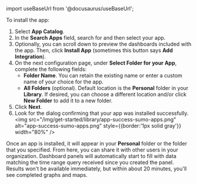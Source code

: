 import useBaseUrl from '@docusaurus/useBaseUrl';

To install the app:

1. Select **App Catalog**.
1. In the **Search Apps** field, search for and then select your app.
1. Optionally, you can scroll down to preview the dashboards included with the app. Then, click **Install App** (sometimes this button says **Add Integration**).
1. On the next configuration page, under **Select Folder for your App**, complete the following fields:
   * **Folder Name**. You can retain the existing name or enter a custom name of your choice for the app.
   * **All Folders** (optional). Default location is the **Personal** folder in your **Library**. If desired, you can choose a different location and/or click **New Folder** to add it to a new folder.
1. Click **Next**.
1. Look for the dialog confirming that your app was installed successfully.<br/><img src="/img/get-started/library/app-success-sumo-apps.png" alt="app-success-sumo-apps.png" style={{border:'1px solid gray'}} width="80%" />

Once an app is installed, it will appear in your **Personal** folder or the folder that you specified. From here, you can share it with other users in your organization. Dashboard panels will automatically start to fill with data matching the time range query received since you created the panel. Results won't be available immediately, but within about 20 minutes, you'll see completed graphs and maps.
